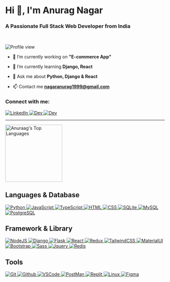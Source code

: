 <h1 align="left">Hi 👋, I'm Anurag Nagar</h1>
<h3 align="left">A Passionate Full Stack Web Developer from India</h3>

<br/>
<p align="left">
  <img alt="Profile view" src="https://komarev.com/ghpvc/?username=anuraagnagar&label=PROFILE+VIEWS&style=for-the-badge&color=d48e24">
</p>

- 🔭 I’m currently working on **"E-commerce App"**

- 🌱 I’m currently learning **Django, React**

- 💬 Ask me about **Python, Django & React**

- 📫 Contact me **nagaranurag1999@gmail.com**

<h3 align="left">Connect with me:</h3>

<a href="https://www.linkedin.com/in/anuraag-nagar">
    <img src="https://skillicons.dev/icons?i=linkedin" alt="LinkedIn" />
</a>
<a href="https://stackoverflow.com/users/22607231/anurag-nagar">
    <img src="https://skillicons.dev/icons?i=stackoverflow" alt="Dev" />
</a>
<a href="https://dev.to/anurag_nagar">
    <img src="https://skillicons.dev/icons?i=devto" alt="Dev" />
</a>
<hr/>

  <a href="https://github.com/anuraagnagar/anuraagnagar">
      <img height="180px" align="center" alt="Anuraag's Top Languages" src="https://github-readme-stats.vercel.app/api/top-langs/?username=anuraagnagar&langs_count=8&layout=compact&theme=default&hide_border=false&border_color=30363D&bg_color=0D1117&text_bold=false&title_color=D48E24&icon_color=D48E24&hide=Jupyter%20Notebook"/>
  </a>
</div>
<br/>


<h2 align="left">Languages & Database</h2>

<a href="https://www.python.org">
    <img src="https://skillicons.dev/icons?i=python" alt="Python"  />
</a>
<a href="https://www.javascript.info">
    <img src="https://skillicons.dev/icons?i=js" alt="JavaScript"  />
</a>
<a href="https://www.typescriptlang.org">
    <img src="https://skillicons.dev/icons?i=ts" alt="TypeScript"  />
</a>
<a href="https://www.html.com">
    <img src="https://skillicons.dev/icons?i=html" alt="HTML"  />
</a>
<a href="https://www.w3schools.com/css/">
    <img src="https://skillicons.dev/icons?i=css" alt="CSS"  />
</a>
<a href="https://www.sqlite.org">
    <img src="https://skillicons.dev/icons?i=sqlite" alt="SQLite"  />
</a>
<a href="https://www.mysql.com">
    <img src="https://skillicons.dev/icons?i=mysql" alt="MySQL"  />
</a>
<a href="https://www.postgresql.org">
    <img src="https://skillicons.dev/icons?i=postgres" alt="PostgreSQL"  />
</a>

<h2 align="left">Framework & Library</h2>

<a href="https://www.nodejs.org/en/">
    <img src="https://skillicons.dev/icons?i=nodejs" alt="NodeJS"  />
</a>
<a href="https://docs.djangoproject.com/en/4.2">
    <img src="https://skillicons.dev/icons?i=django" alt="Django"  />
</a>
<a href="https://flask.palletsprojects.com">
    <img src="https://skillicons.dev/icons?i=flask" alt="Flask"  />
</a>
<a href="https://www.react.dev">
    <img src="https://skillicons.dev/icons?i=react" alt="React"  />
</a>
<a href="https://www.redux.js.org">
    <img src="https://skillicons.dev/icons?i=redux" alt="Redux"  />
</a>
<a href="https://tailwindcss.com">
    <img src="https://skillicons.dev/icons?i=tailwind" alt="TailwindCSS"  />
</a>
<a href="https://mui.com">
    <img src="https://skillicons.dev/icons?i=materialui" alt="MaterialUI"  />
</a>
<a href="https://www.getbootstrap.com">
    <img src="https://skillicons.dev/icons?i=bootstrap" alt="Bootstrap"  />
</a>
<a href="https://www.sass-lang.com">
    <img src="https://skillicons.dev/icons?i=sass" alt="Sass"  />
</a>
<a href="https://www.jquery.com">
    <img src="https://skillicons.dev/icons?i=jquery" alt="Jquery"  />
</a>
<a href="https://redis.io">
    <img src="https://skillicons.dev/icons?i=redis" alt="Redis"  />
</a>

<h2 align="left">Tools</h2>

<a href="https://www.git-scm.com">
    <img src="https://skillicons.dev/icons?i=git" alt="Git"  />
</a>
<a href="https://www.github.com">
    <img src="https://skillicons.dev/icons?i=github" alt="Github"  />
</a>
<a href="https://code.visualstudio.com">
    <img src="https://skillicons.dev/icons?i=vscode" alt="VSCode"  />
</a>
<a href="https://www.postman.com">
    <img src="https://skillicons.dev/icons?i=postman" alt="PostMan"  />
</a>
<a href="https://www.replit.com">
    <img src="https://skillicons.dev/icons?i=replit" alt="Replit"  />
</a>
<a href="https://www.linux.org">
    <img src="https://skillicons.dev/icons?i=linux" alt="Linux"  />
</a>
<a href="https://www.figma.com">
    <img src="https://skillicons.dev/icons?i=figma" alt="Figma"  />
</a>

